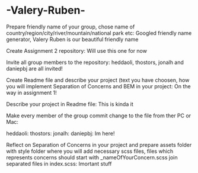 # -Valery-Ruben-
 Prepare friendly name of your group, chose name of country/region/city/river/mountain/national park etc:
 Googled friendly name generator, Valery Ruben is our beautiful friendly name

Create Assignment 2 repository:
Will use this one for now

Invite all group members to the repository:
heddaoli, thostors, jonalh and daniepbj are all invited!

Create Readme file and describe your project (text you have choosen, how you will implement Separation of Concerns and BEM in your project:
On the way in assignment 1!

Describe your project in Readme file:
This is kinda it

Make every member of the group commit change to the file from ther PC or Mac:

heddaoli: 
thostors:
jonalh:
daniepbj: Im here!

Reflect on Separation of Concerns in your project and prepare assets folder with style folder where you will add necessary scss files, files which represents concerns should start with _nameOfYourConcern.scss join separated files in index.scss:
Imortant stuff

